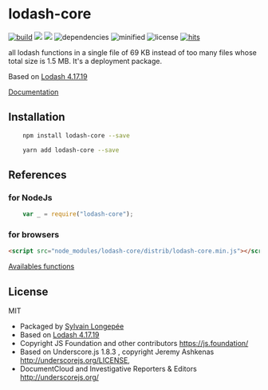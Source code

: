 # lodash-core

<div style="display:inline">

[![build](https://travis-ci.org/Sylvain59650/lodash-core.png?branch=master)](https://travis-ci.org/Sylvain59650/lodash-core)
 <a target="_blank" title="version" href="https://www.npmjs.com/package/lodash-core"><img src="https://img.shields.io/npm/v/lodash-core.svg" /></a>
    <a target="_blank" title="package" href="https://github.com/Sylvain59650/lodash-core"><img src="https://img.shields.io/github/package-json/v/Sylvain59650/lodash-core.svg" /></a>
![dependencies](https://img.shields.io/david/Sylvain59650/lodash-core.svg)
![minified](https://img.shields.io/bundlephobia/min/lodash-core.svg)
![license](https://img.shields.io/npm/l/lodash-core.svg)
[![hits](http://hits.dwyl.com/Sylvain59650/lodash-core.svg)](http://hits.dwyl.com/Sylvain59650/lodash-core)
</div>



all lodash functions in a single file of 69 KB instead of too many files whose total size is 1.5 MB.
It's a deployment package. 

Based on [Lodash 4.17.19](https://www.npmjs.com/package/lodash)

 [Documentation](https://lodash.com/docs/4.17.19)

## Installation

```bash
    npm install lodash-core --save

    yarn add lodash-core --save
```

## References
### for NodeJs

```javascript
    var _ = require("lodash-core");
```

### for browsers

```html
<script src="node_modules/lodash-core/distrib/lodash-core.min.js"></script>
```

<a href="https://sylvain59650.github.io/lodash-core/lodash-core.spec.html">Availables functions</a>

## License
MIT
- Packaged by [Sylvain Longepée](https://www.npmjs.com/~sylvain59)
- Based on [Lodash 4.17.19](https://github.com/lodash/lodash/blob/master/LICENSE)
- Copyright JS Foundation and other contributors <https://js.foundation/>
- Based on Underscore.js 1.8.3 , copyright Jeremy Ashkenas <http://underscorejs.org/LICENSE>,
- DocumentCloud and Investigative Reporters & Editors <http://underscorejs.org/>

